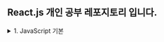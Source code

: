 ## React.js 개인 공부 레포지토리 입니다.


<details>
<summary>1. JavaScript 기본</summary>

- JavaScrip 변수: 자바스크립트는 동적 타입 언어로 변수들이 실행 시간에 그 타입이 결정되고 변경될 수 있다.

- var VS let
  - var는 함수 레벨 스코프를 가지며, 동일한 스코프 내에서 재선언할 수 있다.
  - let은 블록 레벨 스코프를 가지며, let은 var와 달리 동일한 스코프 내에서 재선언할 수 없다.

<br>

- Primitive Type
  - 단일 값만 가질 수 있는 데이터 타입
  - Number, String, Boolean, Null, Undefined

<br>

- Non-Primitive Type
  - 한 번에 여러 값을 가질 수 있는 데이터 타입
  - Object, Array, Function

<br>

- 백틱(``)
  - JavaScript에서 문자열을 정의하는 방법 중 하나로, 문자열 내에서 변수나 표현식을 ${}로 감싸서 직접 삽입할 수 있다. (Template Literal)

<br>

- 형변환
  - JavaScript 엔진은 필요에 따라 자동으로 형변환을 수행한다.
    예를 들어, 숫자와 문자열을 함께 사용할 때 자동 형변환이 일어난다.
  - parseInt, parseFloat, Number 등의 함수를 사용하여 명시적인 형변환을 할 수 있다.

<br>

- 비교 연산자
  - ==, !=: 두 변수의 값만 비교하고 타입은 무시 
  - ===, !==: 값과 함께 타입까지 엄격하게 비교

<br>

- null 병합 연산자: 첫 번째 피연산자가 null 또는 undefined인 경우 두 번째 피연산자를 반환

<br>

- 함수 선언식 VS 함수 표현식
  - 함수 선언식(Function Declaration): function 키워드를 사용하여 함수를 선언하는 방법
    - 호이스팅(Hoisting): 정의된 함수는 스크립트가 실행되기 전에 처리되어, 함수를 선언하기 전에도 호출할 수 있다는 것을 의미
  - 함수 표현식(Function Expression): 함수를 변수에 할당하는 방법
    - 함수 표현식은 호이스팅이 발생하지 않으므로, 선언하기 전에 함수를 호출하면 오류가 발생할 수 있다.

<br>

- 화살표 함수: function 키워드 대신 화살표(=>)를 사용하여 함수를 정의
  - 화살표 함수는 자체적인 this 바인딩을 생성하지 않으며, 자신이 선언된 시점의 상위 스코프의 this 값을 "상속" 받는다.
    ```javascript
    function Timer() {
    this.seconds = 0;
    setInterval(() => {
    this.seconds++;  // 여기서의 `this`는 Timer 객체를 가리킴
    }, 1000);
    }
    ```

<br>

- 콜백 함수: 다른 함수에 인자로 전달되는 함수를 의미
  - 아래 코드에서 greeting 함수는 processUserInput 함수에 콜백 함수로 전달되어, 사용자가 이름을 입력하면 greeting 콜백 함수가 호출되어 사용자에게 인사를 한다.
    ```javascript
    function greeting(name) {
    console.log('Hello ' + name);
    }
    
    function processUserInput(callback) {
    var name = prompt('Please enter your name.');
    callback(name);
    }
    
    processUserInput(greeting);
    ```

<br>

- 객체 생성 방식
  - 생성자 방식: new 키워드와 함께 생성자 함수를 사용하여 객체를 생성
    - 예: let obj = new Object();
  - 객체 리터럴 방식: 중괄호 {}를 사용하여 객체를 직접 선언
    - 예: let obj = {};

<br>

- 객체 프로퍼티: 객체에는 프로퍼티(멤버, 메서드 등)가 포함될 수 있다.
  - 점 표기법: person.name 처럼 점(.)을 사용해 접근
  - 괄호 표기법: person["name"]처럼 괄호와 문자열 키를 사용해 접근
    - 점 표기법을 사용할 때는 프로퍼티의 이름이 코드를 작성하는 시점에 이미 알려져 있어야 하지만, 괄호 표기법을 사용하면 프로퍼티의 이름이 동적으로 결정될 수 있다.

<br>

- const로 선언된 객체는 재할당은 불가능하지만, 객체 내부의 프로퍼티는 수정할 수 있다. 
  - const가 변수에 대한 참조 자체의 불변성을 의미하지만, 참조된 객체의 내용은 불변하지 않기 때문
  - 예: const person = { name: "John" }; person.name = "Dave";

<br>

- this 키워드: 객체의 메소드 내에서, this는 현재 객체를 가리킨다.

<br>

- 배열 메서드 정리 [Click](/JavaScript%20기본/JavaScript_Array_Methods_README.md)
</details>

